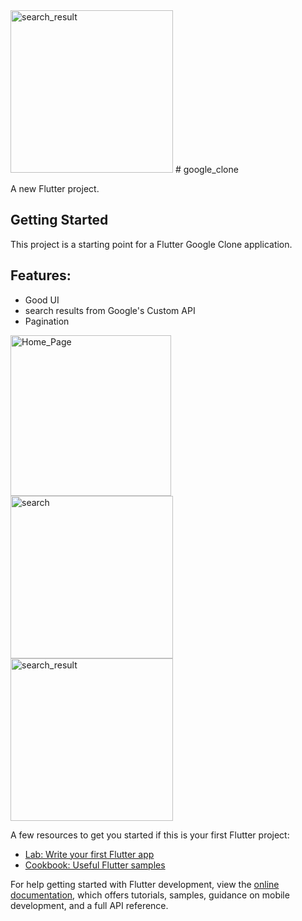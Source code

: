 <img width="260" alt="search_result" src="https://github.com/AyushAS04/google_clone/assets/95140328/17d7b0d9-a4a3-405a-ac23-3e30c1c8bbac">
# google_clone

A new Flutter project.

## Getting Started

This project is a starting point for a Flutter Google Clone application.

## Features:

- Good UI
- search results from Google's Custom API
- Pagination

<img width="257" alt="Home_Page" src="https://github.com/AyushAS04/google_clone/assets/95140328/c7d9e802-4500-440c-a8e7-5179dc10bd05">
<img width="260" alt="search" src="https://github.com/AyushAS04/google_clone/assets/95140328/9d52e97f-c68a-43ad-8da0-f9f9ca87498e">
<img width="260" alt="search_result" src="https://github.com/AyushAS04/google_clone/assets/95140328/8d7f5312-014d-44fe-86f0-1d51b7acf131">



A few resources to get you started if this is your first Flutter project:

- [Lab: Write your first Flutter app](https://docs.flutter.dev/get-started/codelab)
- [Cookbook: Useful Flutter samples](https://docs.flutter.dev/cookbook)

For help getting started with Flutter development, view the
[online documentation](https://docs.flutter.dev/), which offers tutorials,
samples, guidance on mobile development, and a full API reference.
